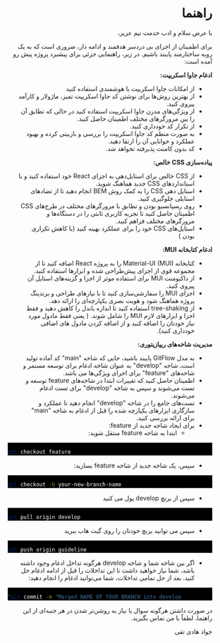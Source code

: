 <div dir="rtl" style="text-align:right; padding:10px 20px">

# راهنما

با عرض سلام و ادب خدمت تیم عزیز،

برای اطمینان از اجرای بی دردسر هدفمند و ادامه دار، ضروری است که به یک رویه ساختارمند پایبند باشیم. در زیر، راهنمایی جزئی برای پیشبرد پروژه پیش رو آمده است:

**ادغام جاوا اسکریپت:**

- از امکانات جاوا اسکریپت با هوشمندی استفاده کنید
- از بهترین روش‌ها برای نوشتن کد جاوا اسکریپت تمیز، ماژولار و کارآمد پیروی کنید.
- از ویژگی‌های مدرن جاوا اسکریپت استفاده کنید در حالی که تطابق آن را بین مرورگرهای مختلف اطمینان حاصل کنید.
- از تکرار کد خودداری کنید.
- به صورت منظم کد جاوا اسکریپت را بررسی و بازبینی کرده و بهبود عملکرد و خوانایی آن را ارتقا دهید.
- کد بدون کامنت پذیرفته نخواهد شد.

**پیاده‌سازی CSS خالص:**

- از CSS خالص برای استایل‌دهی به اجزای React خود استفاده کنید و با استانداردهای CSS جدید هماهنگ شوید.
- استایل دهی CSS را به کمک روش‌ BEM انجام دهید تا از تضادهای استایلی جلوگیری کنید.
- روی ر‍‍‍‍سپانسیو بودن و تطابق با مرورگرهای مختلف در طرح‌های CSS اطمینان حاصل کنید تا تجربه کاربری ثابتی را در دستگاه‌ها و مرورگرهای مختلف فراهم کنید.
- استایل‌های CSS خود را برای عملکرد بهینه کنید (با کاهش تکراری بودن )

**ادغام کتابخانه MUI:**

- کتابخانه Material-UI (MUI) را به پروژه React اضافه کنید تا از مجموعه قوی از اجزای پیش‌طراحی شده و ابزارها استفاده کنید.
- از داکیومنت MUI برای استفاده موثر از اجزا و گزینه‌های استایل آن پیروی کنید.
- اجزای MUI را سفارشی‌سازی کنید تا با نیازهای طراحی و برندینگ پروژه هماهنگ شود و هویت بصری یکپارچه‌ای را ارائه دهد.
- از tree-shaking استفاده کنید تا اندازه باندل را کاهش دهید و فقط اجزا و ابزارهای لازم MUI را شامل شوند. ( یعنی فقط مادول مورد نیاز خودتان را اضافه کنید و از اضافه کردن مادول های اضافی خودداری کنید).

**مدیریت شاخه‌های ریپازیتوری:**

- به مدل GitFlow پایبند باشید، جایی که شاخه "main" کد آماده تولید است، شاخه "develop" به عنوان شاخه ادغام برای توسعه مستمر و شاخه‌های "feature" برای اجرای ویژگی‌ها می باشد.
- اطمینان حاصل کنید که تغییرات ابتدا در شاخه‌های feature توسعه و تست می‌شوند و سپس به شاخه "develop" برای تست ادغام می‌شوند.
- تست‌های جامع را در شاخه "develop" انجام دهید تا عملکرد و سازگاری ابزارهای یکپارچه شده را قبل از ادغام به شاخه "main" برای ارائه بررسی کنید.
- برای ایجاد شاخه جدید از feature:
  - ابتدا به شاخه feature منتقل شوید:

<div style="text-align:left; color: white; background-color: black">

```bash

git checkout feature

```

</div>

- سپس، یک شاخه جدید از شاخه feature بسازید:

<div style="text-align:left; color: white; background-color: black">

```bash

git checkout -b your-new-branch-name

```

</div>

- سپس از برنچ develop پول می کنید

<div style="text-align:left; color: white; background-color: black">

```bash

git pull origin develop

```

</div>

- سپس می توانید برنچ خودتان را روی گیت هاب ببرید

<div style="text-align:left; color: white; background-color: black">

```bash

git push origin guideline

```

</div>

- اگر بین شاخه شما و شاخه develop هرگونه تداخل ادغام وجود داشته باشد، شما نیاز خواهید داشت تا این تداخلات را قبل از ادامه ادغام حل کنید. بعد از حل تمامی تداخلات، شما می‌توانید ادغام را انجام دهید:

<div style="text-align:left; color: white; background-color: black">

```bash

git commit -m "Merged NAME OF YOUR BRANCH into develop"

```

</div>

در صورت داشتن هرگونه سوال یا نیاز به روشن‌تر شدن در هر جنبه‌ای از این راهنما، لطفاً با من تماس بگیرید.

جواد هادی تقی

</div>
